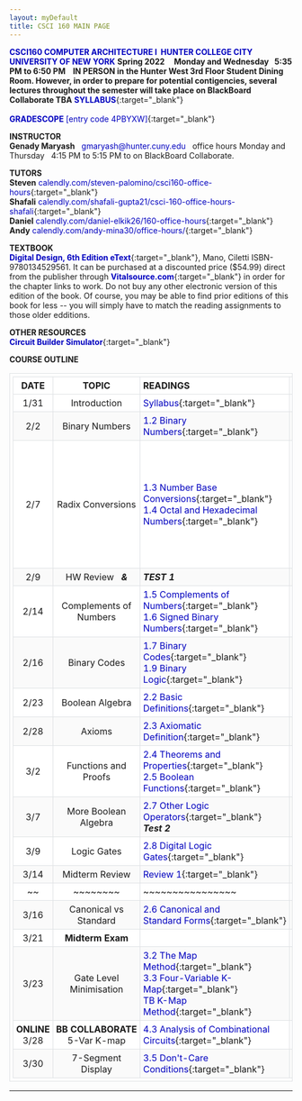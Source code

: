 ```yaml
---
layout: myDefault
title: CSCI 160 MAIN PAGE
---
```


**[CSCI160 COMPUTER ARCHITECTURE I &nbsp;HUNTER COLLEGE CITY UNIVERSITY OF NEW YORK](index.html)**
**Spring 2022 &nbsp; &nbsp; Monday and Wednesday &nbsp; 5:35 PM to 6:50 PM &nbsp;&nbsp; IN PERSON in the Hunter West 3rd Floor Student Dining Room. However, in order to prepare for potential contigencies, several lectures throughout the semester will take place on BlackBoard Collaborate TBA**
[**SYLLABUS**](syllabus.html "CSCI 160 Computer Architecture I"){:target="_blank"}&nbsp; &nbsp; &nbsp; &nbsp; &nbsp; &nbsp; &nbsp; &nbsp; &nbsp; &nbsp; &nbsp; &nbsp; &nbsp; &nbsp; &nbsp; &nbsp; &nbsp; &nbsp; &nbsp; &nbsp; &nbsp; &nbsp; &nbsp; &nbsp; &nbsp; &nbsp; &nbsp; &nbsp; &nbsp; &nbsp; &nbsp; &nbsp; &nbsp; &nbsp; &nbsp; &nbsp; &nbsp; &nbsp; &nbsp; &nbsp; &nbsp;  
[**GRADESCOPE** [entry code 4PBYXW]](https://www.gradescope.com/courses/365602 "CSCI 160 entry code 4PBYXW"){:target="_blank"}    
  
**INSTRUCTOR**  
**Genady Maryash** &nbsp; gmaryash@hunter.cuny.edu &nbsp; office hours Monday and Thursday &nbsp; 4:15 PM to 5:15 PM to on BlackBoard Collaborate.  
  
**TUTORS**  
**Steven** [calendly.com/steven-palomino/csci160-office-hours](https://calendly.com/steven-palomino/csci160-office-hours){:target="_blank"}  
**Shafali** [calendly.com/shafali-gupta21/csci-160-office-hours-shafali](https://calendly.com/shafali-gupta21/csci-160-office-hours-shafali){:target="_blank"}  
**Daniel** [calendly.com/daniel-elkik26/160-office-hours](https://calendly.com/daniel-elkik26/160-office-hours){:target="_blank"}  
**Andy** [calendly.com/andy-mina30/office-hours/](https://calendly.com/andy-mina30/office-hours/){:target="_blank"}  
  
**TEXTBOOK**  
[**Digital Design, 6th Edition eText**](https://www.pearson.com/store/p/mano-ciletti-digital-design-with-an-introduction-to-the-verilog-hdl-vhdl-and-systemverilog-6-e/3100003043990/9780137208333){:target="_blank"}, Mano, Ciletti ISBN-9780134529561. It can be purchased at a discounted price ($54.99) direct from the publisher through [**Vitalsource.com**](https://bookshelf.vitalsource.com/#/books/9780134529561/epubcfi/6/2%5B%3Bvnd.vst.idref%3Dcover%5D!/4/2%5Bvst-image-button-81818%5D%400:0){:target="_blank"} in order for the chapter links to work.  Do not buy any other electronic version of this edition of the book. Of course, you may be able to find prior editions of this book for less -- you will simply have to match the reading assignments to those older edditions.  
  
**OTHER RESOURCES**  
[**Circuit Builder Simulator**](https://logic.ly/demo/){:target="_blank"} 
  
  
**COURSE OUTLINE**  
  
 DATE | TOPIC | READINGS | SLIDES | ASSIGNMENTS 
 :---: | :---: | --- | :---: | ---: 
 1/31 | Introduction | [Syllabus](syllabus.html){:target="_blank"} |  | [Homework&nbsp;0](hw.html#00){:target="_blank"}&nbsp;due&nbsp;2/2 
 2/2 | Binary Numbers | [1.2 Binary Numbers](https://bookshelf.vitalsource.com/#/books/9780134529561/epubcfi/6/18%5B%3Bvnd.vst.idref%3DP70010139700000000000000000001E8%5D!/4/6%400:0){:target="_blank"} | [Class 1](slides/class_01_introduction.pdf){:target="_blank"} | [Homework&nbsp;1](hw.html#01){:target="_blank"}&nbsp;due&nbsp;2/7 
 2/7 | Radix Conversions | [1.3 Number Base Conversions](https://bookshelf.vitalsource.com/#/books/9780134529561/epubcfi/6/20%5B%3Bvnd.vst.idref%3DP7001013970000000000000000000287%5D!/4/2%5BP7001013970000000000000000000287%5D/2/2%5BP700101397000000000000000000D390%5D/2%400:0){:target="_blank"}<br/>[1.4 Octal and Hexadecimal Numbers](https://bookshelf.vitalsource.com/#/books/9780134529561/epubcfi/6/22%5B%3Bvnd.vst.idref%3DP7001013970000000000000000000362%5D!/4/2%5BP7001013970000000000000000000362%5D/2/2%5BP700101397000000000000000000D45A%5D/2%400:0){:target="_blank"} | [Class 2](slides/class_2_conversions.pdf){:target="_blank"} | [**Binary&nbsp;Multiplication**](https://cdn1.byjus.com/wp-content/uploads/2019/04/binary-multiplication-steps.png){:target="_blank"}<br>[**Div&nbsp;$$_{10}$$**](https://images.twinkl.co.uk/tr/raw/upload/u/ux/how-to-do-long-division-9_ver_1.jpg){:target="_blank"},&nbsp;[**Div&nbsp;$$_2$$**](https://cdn1.byjus.com/wp-content/uploads/2020/10/Binary-Division.png){:target="_blank"},&nbsp;[**Div&nbsp;$$_2$$&nbsp;2**](https://cdn1.byjus.com/wp-content/uploads/2020/10/Binary-Division-2.png){:target="_blank"}<br/>[Homework&nbsp;2](hw.html#02){:target="_blank"}&nbsp;due&nbsp;2/9 
 2/9 | HW Review &nbsp; ***&*** | ***TEST 1*** |  | 
 2/14 | Complements of Numbers | [1.5 Complements of Numbers](https://bookshelf.vitalsource.com/#/books/9780134529561/epubcfi/6/24%5B%3Bvnd.vst.idref%3DP7001013970000000000000000000411%5D!/4/2%5BP7001013970000000000000000000411%5D/2/2%5BP700101397000000000000000000D4FF%5D/2%400:0){:target="_blank"}<br/>[1.6 Signed Binary Numbers](https://bookshelf.vitalsource.com/#/books/9780134529561/epubcfi/6/26%5B%3Bvnd.vst.idref%3DP700101397000000000000000000048E%5D!/4/2%5BP700101397000000000000000000048E%5D/2/2%5BP700101397000000000000000000D563%5D/4%400:0){:target="_blank"} | [Class 3](slides/class_3_complements.pdf){:target="_blank"} | [Homework&nbsp;3](hw.html#03){:target="_blank"}&nbsp;due&nbsp;2/16 
 2/16 | Binary Codes | [1.7 Binary Codes](https://bookshelf.vitalsource.com/#/books/9780134529561/epubcfi/6/28%5B%3Bvnd.vst.idref%3DP7001013970000000000000000000594%5D!/4/2%5BP7001013970000000000000000000594%5D/2/2%5BP700101397000000000000000000D655%5D/4%400:0){:target="_blank"}<br/>[1.9 Binary Logic](https://bookshelf.vitalsource.com/#/books/9780134529561/epubcfi/6/32%5B%3Bvnd.vst.idref%3DP700101397000000000000000000090E%5D!/4/2%5BP700101397000000000000000000090E%5D/2/2%5BP700101397000000000000000000D9A7%5D/2%400:0){:target="_blank"} | [Class 4](slides/class_4_binary_codes.pdf){:target="_blank"} | [Homework&nbsp;4](hw.html#04){:target="_blank"}&nbsp;due&nbsp;2/23 
 2/23 | Boolean Algebra | [2.2 Basic Definitions](https://bookshelf.vitalsource.com/#/books/9780134529561/epubcfi/6/44%5B%3Bvnd.vst.idref%3DP7001013970000000000000000000AE4%5D!/4/2%5BP7001013970000000000000000000AE4%5D/2/2%5BP700101397000000000000000000DB2E%5D/2%400:0){:target="_blank"} | [Class 5](slides/class_05_boolean_algebra.pdf){:target="_blank"} | [Homework&nbsp;5](hw.html#05){:target="_blank"}&nbsp;due&nbsp;2/28 
 2/28 | Axioms | [2.3 Axiomatic Definition](https://bookshelf.vitalsource.com/#/books/9780134529561/epubcfi/6/46%5B%3Bvnd.vst.idref%3DP7001013970000000000000000000B17%5D!/4/2%5BP7001013970000000000000000000B17%5D/2/2%5BP700101397000000000000000000DB58%5D/2%400:0){:target="_blank"} | [Class 6](slides/class_06_axioms.pdf){:target="_blank"} | [Homework&nbsp;6](hw.html#06){:target="_blank"}&nbsp;due&nbsp;3/2 
 3/2 | Functions and Proofs | [2.4 Theorems and Properties](https://bookshelf.vitalsource.com/#/books/9780134529561/epubcfi/6/48%5B%3Bvnd.vst.idref%3DP7001013970000000000000000000C92%5D!/4/2%5BP7001013970000000000000000000C92%5D/2/2%5BP700101397000000000000000000DC80%5D/4%400:0){:target="_blank"}<br/>[2.5 Boolean Functions](https://bookshelf.vitalsource.com/#/books/9780134529561/epubcfi/6/50%5B%3Bvnd.vst.idref%3DP7001013970000000000000000000E2A%5D!/4/2%5BP7001013970000000000000000000E2A%5D/2/2%5BP700101397000000000000000000DDF2%5D/2%400:0){:target="_blank"} | [Class 7](slides/class_07_theorems.pdf){:target="_blank"} | [Homework&nbsp;7](hw.html#07){:target="_blank"}&nbsp;due&nbsp;3/7 
 3/7 | More Boolean Algebra | [2.7 Other Logic Operators](https://bookshelf.vitalsource.com/#/books/9780134529561/epubcfi/6/54%5B%3Bvnd.vst.idref%3DP7001013970000000000000000001148%5D!/4/2%5BP7001013970000000000000000001148%5D/2/2%5BP700101397000000000000000000E0B5%5D/4%400:0){:target="_blank"}<br/>***Test 2*** | [Class 8](slides/class_08_other_logic_operations.pdf){:target="_blank"} | [Homework&nbsp;8](hw.html#08){:target="_blank"}&nbsp;due&nbsp;3/9 
 3/9 | Logic Gates | [2.8 Digital Logic Gates](https://bookshelf.vitalsource.com/#/books/9780134529561/epubcfi/6/56%5B%3Bvnd.vst.idref%3DP700101397000000000000000000129F%5D!/4/2%5BP700101397000000000000000000129F%5D/2/2%5BP700101397000000000000000000E206%5D/2%400:0){:target="_blank"} | [Class 9](slides/class_09_logic_gates.pdf){:target="_blank"}, [TB](slides/mano09.pdf){:target="_blank"} | [Homework&nbsp;9](hw.html#09){:target="_blank"}&nbsp;due&nbsp;3/14 
 3/14 | Midterm Review | [Review 1](slides/class_review_1.pdf){:target="_blank"} |  | 
 ~~ | ~~~~~~~~ | ~~~~~~~~~~~~~~~~ | ~~~~~ |  ~~~~~~~~~~~~~~~~
 3/16 | Canonical vs Standard | [2.6&nbsp;Canonical&nbsp;and Standard&nbsp;Forms](https://bookshelf.vitalsource.com/#/books/9780134529561/epubcfi/6/52%5B%3Bvnd.vst.idref%3DP7001013970000000000000000000F17%5D!/4/2%5BP7001013970000000000000000000F17%5D/2/2%5BP700101397000000000000000000DEC0%5D/2%400:0){:target="_blank"} | [Class&nbsp;10](slides/class_10_canonical_standard.pdf){:target="_blank"} | [Homework&nbsp;10](hw.html#10){:target="_blank"}&nbsp;due&nbsp;3/23 
 3/21 | **Midterm Exam** |  |  | 
 3/23 | Gate Level Minimisation | [3.2 The Map Method](https://bookshelf.vitalsource.com/#/books/9780134529561/epubcfi/6/70%5B%3Bvnd.vst.idref%3DP700101397000000000000000000154D%5D!/4/2%5BP700101397000000000000000000154D%5D/2/2%5BP700101397000000000000000000E446%5D/2%400:0){:target="_blank"}<br/>[3.3 Four-Variable K-Map](https://bookshelf.vitalsource.com/#/books/9780134529561/epubcfi/6/72%5B%3Bvnd.vst.idref%3DP70010139700000000000000000015EB%5D!/4/2%5BP70010139700000000000000000015EB%5D/2/2%5BP700101397000000000000000000E4BE%5D/2%400:0){:target="_blank"}<br/>[TB K-Map Method](https://bookshelf.vitalsource.com/reader/books/9780134529561/epubcfi/6/70[%3Bvnd.vst.idref%3DP700101397000000000000000000154D]!/4/2[P700101397000000000000000000154D]/2/2[P700101397000000000000000000E446]/3:13[ETH%2COD]){:target="_blank"} | <!--[Class&nbsp;11](slides/class_11_karnaugh_maps.pdf){:target="_blank"}<br/>[TB KMaps](slides/Mano_K_Maps.pdf){:target="_blank"}--> | [Homework&nbsp;11](hw.html#11){:target="_blank"}&nbsp;due&nbsp;3/28 
 **ONLINE**<br/>3/28 | **BB&nbsp;COLLABORATE**<br/>5-Var K-map | [4.3 Analysis of Combinational Circuits](https://bookshelf.vitalsource.com/#/books/9780134529561/epubcfi/6/100%5B%3Bvnd.vst.idref%3DP7001013970000000000000000001D61%5D!/4/6%400:0){:target="_blank"} | <!--[Class&nbsp;12](slides/class_12_more_maps.pdf){:target="_blank"}--> | [Homework&nbsp;12](hw.html#12){:target="_blank"}&nbsp;due&nbsp;3/30 
 3/30 | 7-Segment Display | [3.5 Don't-Care Conditions](https://bookshelf.vitalsource.com/#/books/9780134529561/epubcfi/6/76%5B%3Bvnd.vst.idref%3DP700101397000000000000000000170D%5D!/4/2%5BP700101397000000000000000000170D%5D/2/2%5BP700101397000000000000000000E5B4%5D/2%400:0){:target="_blank"} | <!--[Class&nbsp;13](slides/class_13_7_segment_display.pdf){:target="_blank"}--> | [Homework&nbsp;13](hw.html#13){:target="_blank"}&nbsp;due&nbsp;4/4 
  
 <!-- -->  
   
<!-- 
  
<iframe src="https://docs.google.com/spreadsheets/d/1no0KBpltR5dlMFBmZ4Oi5Lp8ZyU2qy2yxiz-mH6-VXg/edit?usp=sharing/pubhtml?gid=0&single=true&widget=true&headers=false" width=702px height=400px ></iframe>  
  
     
 11/4 | Tabulation Method | [Quine-McCluskey<br/>Tabular Method](https://www.tutorialspoint.com/digital_circuits/digital_circuits_quine_mccluskey_tabular_method.htm#:~:text=Quine%2DMcClukey%20tabular%20method%20is,of%20the%20given%20Boolean%20function.){:target="_blank"} | [Class&nbsp;14](slides/class_14_tabulation_method.pdf){:target="_blank"} | [Homework&nbsp;14](hw.html#14){:target="_blank"}&nbsp;due&nbsp;11/8 
 11/8 | Tabular Method of Minimisation | [Prime Implicant Table](https://www.geeksforgeeks.org/prime-implicant-chart-for-minimizing-cyclic-boolean-functions/){:target="_blank"} | [Class&nbsp;15](slides/class_15_prime_implicant_table.pdf){:target="_blank"} | [Homework&nbsp;15](hw.html#15){:target="_blank"}&nbsp;due&nbsp;11/11 
 11/11 | Adders | [4.4 Design Procedure](https://bookshelf.vitalsource.com/#/books/9780134529561/epubcfi/6/102%5B%3Bvnd.vst.idref%3DP7001013970000000000000000001E45%5D!/4/6%400:0){:target="_blank"} | [Class&nbsp;16](slides/class_16_half_full_adder.pdf){:target="_blank"} | [Homework&nbsp;16](hw.html#16){:target="_blank"}&nbsp;due&nbsp;11/15 
 11/15 | Subtractors | [4.5 Binary Adders and Subtractors](https://bookshelf.vitalsource.com/#/books/9780134529561/epubcfi/6/104%5B%3Bvnd.vst.idref%3DP7001013970000000000000000001F26%5D!/4/2%5BP7001013970000000000000000001F26%5D/2/2%5BP700101397000000000000000000ECA7%5D/2%400:0){:target="_blank"} | [Class&nbsp;17](slides/class_17_half_full_subtractor.pdf){:target="_blank"} | [Homework&nbsp;17](hw.html#17){:target="_blank"}&nbsp;due&nbsp;11/18 
 11/18 | Controlled Input | [4.11 Multiplexers](https://bookshelf.vitalsource.com/#/books/9780134529561/epubcfi/6/116%5B%3Bvnd.vst.idref%3DP700101397000000000000000000252B%5D!/4/2%5BP700101397000000000000000000252B%5D/2/2%5BP700101397000000000000000000F251%5D/2%400:0){:target="_blank"} | [Class&nbsp;18<br/>FlipFlops](slides/class_18_controlled_input.pdf){:target="_blank"} | [Homework&nbsp;18](hw.html#18){:target="_blank"}&nbsp;due&nbsp;11/22
 11/22 | Flip-Flops, Clock | [5.4&nbsp;Storage&nbsp;Elements:&nbsp;FlipFlops](https://bookshelf.vitalsource.com/#/books/9780134529561/epubcfi/6/140%5B%3Bvnd.vst.idref%3DP7001013970000000000000000002C7F%5D!/4/2%5BP7001013970000000000000000002C7F%5D/2/2%5BP700101397000000000000000000F857%5D/2%400:0){:target="_blank"} | [Class&nbsp;19](slides/class_19_flip_flops.pdf){:target="_blank"} | [Homework&nbsp;19](hw.html#19){:target="_blank"}&nbsp;due&nbsp;11/29 
 11/29 | Racing Fix<br/>JK Flip-Flop| [RP Lecture Animation](https://www.icloud.com/keynote/0b7yKA17bN9L6RogUHAtZluag#class%5F20%5Fracing%5Fproblem){:target="_blank"}<br/>[J K Lecture Animation](https://www.icloud.com/keynote/0NrlaM7Y-l4-ifLDppBZ_bTOQ#Class_21_and_Review){:target="_blank"} | [Class&nbsp;20](slides/class_20_racing_problem.pdf){:target="_blank"}<br/>[Class&nbsp;21](slides/class_21_jk_flipflop_and_review.pdf){:target="_blank"} | 
 12/2 | State Diagrams | [5.5 Analysis of Clocked Sequential Circuits](https://bookshelf.vitalsource.com/reader/books/9780134529561/epubcfi/6/142[%3Bvnd.vst.idref%3DP7001013970000000000000000002D4A]!/4#:~:text=Add%20Bookmark-,Practice,-Exercise%205.5){:target="_blank"} | [State Tables<br/>and&nbsp;Diagrams](slides/Mano_State_Table_and_Diagram.pdf){:target="_blank"} | 
 12/6 | State&nbsp;Equasions,<br/>Finate State Machines | [Four-Variable K-Map](https://bookshelf.vitalsource.com/reader/books/9780134529561/epubcfi/6/72[%3Bvnd.vst.idref%3DP70010139700000000000000000015EB]!/4/2[P70010139700000000000000000015EB]/2/2[P700101397000000000000000000E4BE]/3:16[E%20K%2C-MA]){:target="_blank"} |  | 
 12/13 | Review 2 | !!! ON BLACKBOARD COLLABORATE !!! | !!! ONLINE !!! |  
 12/20 | FINAL | EXAM | MONDAY	12/20	1:45 – 3:45  HW615 | 
  
    
    
--- 
  
  
  
---  
  
  
  
### Instructor Evaluations:
**Computer: [www.hunter.cuny.edu/te](http://www.hunter.cuny.edu/te){:target="_blank"}**  
**Smartphone: [www.hunter.cuny.edu/mobilete](http://www.hunter.cuny.edu/mobilete){:target="_blank"}**
  
  
  
  
---  
  
  
  
---  
  
  
  
10/25 | Canonical vs Standard | [2.6 Canonical,&nbsp;Standard&nbsp;Forms](https://bookshelf.vitalsource.com/#/books/9780134529561/epubcfi/6/52%5B%3Bvnd.vst.idref%3DP7001013970000000000000000000F17%5D!/4/2%5BP7001013970000000000000000000F17%5D/2/2%5BP700101397000000000000000000DEC0%5D/2%400:0){:target="_blank"} | [Class&nbsp;10](slides/class_10_canonical_standard.pdf){:target="_blank"} | 
[Homework&nbsp;10](hw.html#10){:target="_blank"}&nbsp;due&nbsp;6/16 



 6/17 | Review |  |  | 
 6/21 | MIDTERM |  |  | 


  
Class 20 Racetrack Problem 
https://www.icloud.com/keynote/0b7yKA17bN9L6RogUHAtZluag#class%5F20%5Fracing%5Fproblem

Class 21 JK Flip Flop and Review
https://www.icloud.com/keynote/0NrlaM7Y-l4-ifLDppBZ_bTOQ#Class_21_and_Review

 **5/24** | **Monday** | **11:30 AM to 1:30 PM** | **FINAL EXAM** | 
 n.a./n.a. | More Polimorphism |  | [*More&nbsp;Polymorphism*](slides/11_prime_additional_polymorphism.pdf){:target="_blank"} | 
 n.a./n.a. | Heaps | [Chapter&nbsp;17](https://bookshelf.vitalsource.com/#/books/9780134477473/epubcfi/6/344%5B%3Bvnd.vst.idref%3DP7001011925000000000000000004C48%5D!/4/2%5BP7001011925000000000000000004C48%5D/2/2%5BP700101192500000000000000000CB0A%5D/4%400:0){:target="_blank"} | [Heaps](slides/23_heaps.pdf){:target="_blank"} | 
 n.a./n.a. | Dictionaries and Hashing | [Chapter&nbsp;18.1](https://bookshelf.vitalsource.com/#/books/9780134477473/epubcfi/6/368%5B%3Bvnd.vst.idref%3DP7001011925000000000000000005125%5D!/4/2%5BP7001011925000000000000000005125%5D/2/2%5BP700101192500000000000000000CF16%5D/2%400:0){:target="_blank"}[&nbsp;&&nbsp;18.4](https://bookshelf.vitalsource.com/#/books/9780134477473/epubcfi/6/374%5B%3Bvnd.vst.idref%3DP7001011925000000000000000005385%5D!/4/2%5BP7001011925000000000000000005385%5D/2/2%5BP700101192500000000000000000D110%5D/4%400:0){:target="_blank"} | [Dictionaries and Hashing](slides/24_dictionaries_hashing.pdf){:target="_blank"} | 
 n.a./n.a. | STL | [C++&nbsp;Interlude&nbsp;8](https://bookshelf.vitalsource.com/#/books/9780134477473/epubcfi/6/428%5B%3Bvnd.vst.idref%3DP7001011925000000000000000005DB5%5D!/4/2%5BP7001011925000000000000000005DB5%5D/2%400:0){:target="_blank"} | [STL](slides/i8_stl.pdf){:target="_blank"} | 

  
  

 4/22 |  |  |  | [**Project&nbsp;4**&nbsp;**due&nbsp;11/16**](projects/project_4_/project_4_.html){:target="_blank"} 
 4/26 |  |  |  | [**Project&nbsp;5**&nbsp;**due&nbsp;12/13**](projects/project_5_/project_5_.html){:target="_blank"} 


 9/14 |  |  |  | 
   
   
 9/30 |  |  |  |  
 10/1 |  |  |  | 

 10/19 |  |  |  | 
 10/22 |  |  |  | 
 12/07 |  |  |  | 
 12/09 | REVIEW 1 |  |  | 
 12/10 | REVIEW 2 |  |  | 
  
  
! NOT ON THIS EXAM !

[![](files/video.png)](https://www.dropbox.com/s/xlolhdjk1q0anhf/6_15.mkv?dl=0){:target="_blank"} &nbsp; &nbsp; 

[**Project&nbsp;6**&nbsp;**due&nbsp;12/16**](projects/project_6_/project_6_.html){:target="_blank"} 
[**Project&nbsp;2**&nbsp;**due&nbsp;6/10**](projects/project_2/project_2.html){:target="_blank"} 
[**Project&nbsp;1**&nbsp;**due&nbsp;9/14**](projects/project_1_/project_1_.html){:target="_blank"}


<br/>[Review 2](slides/class_21_jk_flipflop_and_review.pdf){:target="_blank"}


 7/2 | Review | ( Hashing, Heaps, and STL are | NOT in the exam ) &nbsp; | [**Project&nbsp;6**&nbsp;**due&nbsp;7/6**](projects/project_6/project_6.html){:target="_blank"} 
 
 [C++&nbsp;Interlude&nbsp;2](https://bookshelf.vitalsource.com/#/books/9780134477473/epubcfi/6/98%5B%3Bvnd.vst.idref%3DP700101192500000000000000000151A%5D!/4/2%5BP700101192500000000000000000151A%5D/2/2%5BP7001011925000000000000000009D22%5D/4%400:0){:target="_blank"}
 
-->
  
---  
  
  
<style>hr{border: 0;height: 0; border-top: 1px solid rgba(0, 0, 0, 0.1);}table{border-collapse: collapse;}table, td, th {text-align: left;padding:5px;border: 1px solid #dee1e4;}tr:nth-child(even) {background-color: #fafafa;}tr:nth-child(odd) {background-color: #ffffff;}hr.style-six{border: 0;height: 0; border-top: 1px solid rgba(0, 0, 0, 0.1);border-bottom: 1px solid rgba(255, 255, 255, 0.3);}a:link{text-decoration: none;color: #0000BF;}a:visited{text-decoration:none;color: #0000BF;}a:hover {text-decoration: none;color:#0000FF;}a:active {text-decoration:none;color:#00007F;}</style>
